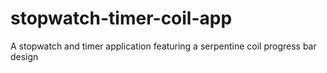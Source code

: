 # stopwatch-timer-coil-app
A stopwatch and timer application featuring a serpentine coil progress bar design
